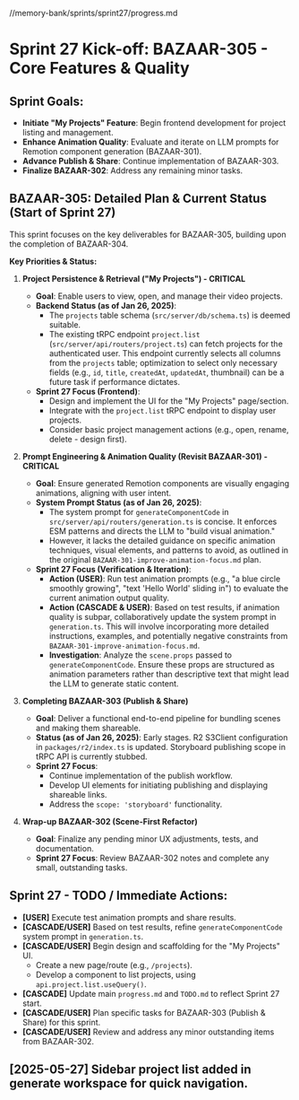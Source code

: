 //memory-bank/sprints/sprint27/progress.md
# Sprint 27 Kick-off: BAZAAR-305 - Core Features & Quality

## Sprint Goals:
- **Initiate "My Projects" Feature**: Begin frontend development for project listing and management.
- **Enhance Animation Quality**: Evaluate and iterate on LLM prompts for Remotion component generation (BAZAAR-301).
- **Advance Publish & Share**: Continue implementation of BAZAAR-303.
- **Finalize BAZAAR-302**: Address any remaining minor tasks.

## BAZAAR-305: Detailed Plan & Current Status (Start of Sprint 27)

This sprint focuses on the key deliverables for BAZAAR-305, building upon the completion of BAZAAR-304.

**Key Priorities & Status:**

1.  **Project Persistence & Retrieval ("My Projects") - CRITICAL**
    *   **Goal**: Enable users to view, open, and manage their video projects.
    *   **Backend Status (as of Jan 26, 2025)**:
        *   The `projects` table schema (`src/server/db/schema.ts`) is deemed suitable.
        *   The existing tRPC endpoint `project.list` (`src/server/api/routers/project.ts`) can fetch projects for the authenticated user. This endpoint currently selects all columns from the `projects` table; optimization to select only necessary fields (e.g., `id`, `title`, `createdAt`, `updatedAt`, thumbnail) can be a future task if performance dictates.
    *   **Sprint 27 Focus (Frontend)**:
        *   Design and implement the UI for the "My Projects" page/section.
        *   Integrate with the `project.list` tRPC endpoint to display user projects.
        *   Consider basic project management actions (e.g., open, rename, delete - design first).

2.  **Prompt Engineering & Animation Quality (Revisit BAZAAR-301) - CRITICAL**
    *   **Goal**: Ensure generated Remotion components are visually engaging animations, aligning with user intent.
    *   **System Prompt Status (as of Jan 26, 2025)**:
        *   The system prompt for `generateComponentCode` in `src/server/api/routers/generation.ts` is concise. It enforces ESM patterns and directs the LLM to "build visual animation."
        *   However, it lacks the detailed guidance on specific animation techniques, visual elements, and patterns to avoid, as outlined in the original `BAZAAR-301-improve-animation-focus.md` plan.
    *   **Sprint 27 Focus (Verification & Iteration)**:
        *   **Action (USER)**: Run test animation prompts (e.g., "a blue circle smoothly growing", "text 'Hello World' sliding in") to evaluate the current animation output quality.
        *   **Action (CASCADE & USER)**: Based on test results, if animation quality is subpar, collaboratively update the system prompt in `generation.ts`. This will involve incorporating more detailed instructions, examples, and potentially negative constraints from `BAZAAR-301-improve-animation-focus.md`.
        *   **Investigation**: Analyze the `scene.props` passed to `generateComponentCode`. Ensure these props are structured as animation parameters rather than descriptive text that might lead the LLM to generate static content.

3.  **Completing BAZAAR-303 (Publish & Share)**
    *   **Goal**: Deliver a functional end-to-end pipeline for bundling scenes and making them shareable.
    *   **Status (as of Jan 26, 2025)**: Early stages. R2 S3Client configuration in `packages/r2/index.ts` is updated. Storyboard publishing scope in tRPC API is currently stubbed.
    *   **Sprint 27 Focus**:
        *   Continue implementation of the publish workflow.
        *   Develop UI elements for initiating publishing and displaying shareable links.
        *   Address the `scope: 'storyboard'` functionality.

4.  **Wrap-up BAZAAR-302 (Scene-First Refactor)**
    *   **Goal**: Finalize any pending minor UX adjustments, tests, and documentation.
    *   **Sprint 27 Focus**: Review BAZAAR-302 notes and complete any small, outstanding tasks.

## Sprint 27 - TODO / Immediate Actions:

*   **[USER]** Execute test animation prompts and share results.
*   **[CASCADE/USER]** Based on test results, refine `generateComponentCode` system prompt in `generation.ts`.
*   **[CASCADE/USER]** Begin design and scaffolding for the "My Projects" UI.
    *   Create a new page/route (e.g., `/projects`).
    *   Develop a component to list projects, using `api.project.list.useQuery()`.
*   **[CASCADE]** Update main `progress.md` and `TODO.md` to reflect Sprint 27 start.
*   **[CASCADE/USER]** Plan specific tasks for BAZAAR-303 (Publish & Share) for this sprint.
*   **[CASCADE/USER]** Review and address any minor outstanding items from BAZAAR-302.
## [2025-05-27] Sidebar project list added in generate workspace for quick navigation.

